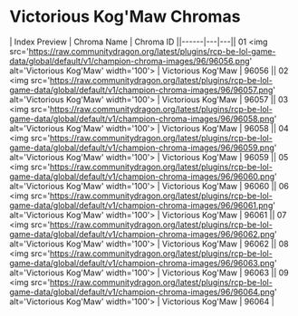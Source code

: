 # Victorious Kog'Maw Chromas

| Index  Preview | Chroma Name | Chroma ID ||------|---|---|| 01  <img src='https://raw.communitydragon.org/latest/plugins/rcp-be-lol-game-data/global/default/v1/champion-chroma-images/96/96056.png' alt='Victorious Kog'Maw' width='100'> | Victorious Kog'Maw | 96056 || 02  <img src='https://raw.communitydragon.org/latest/plugins/rcp-be-lol-game-data/global/default/v1/champion-chroma-images/96/96057.png' alt='Victorious Kog'Maw' width='100'> | Victorious Kog'Maw | 96057 || 03  <img src='https://raw.communitydragon.org/latest/plugins/rcp-be-lol-game-data/global/default/v1/champion-chroma-images/96/96058.png' alt='Victorious Kog'Maw' width='100'> | Victorious Kog'Maw | 96058 || 04  <img src='https://raw.communitydragon.org/latest/plugins/rcp-be-lol-game-data/global/default/v1/champion-chroma-images/96/96059.png' alt='Victorious Kog'Maw' width='100'> | Victorious Kog'Maw | 96059 || 05  <img src='https://raw.communitydragon.org/latest/plugins/rcp-be-lol-game-data/global/default/v1/champion-chroma-images/96/96060.png' alt='Victorious Kog'Maw' width='100'> | Victorious Kog'Maw | 96060 || 06  <img src='https://raw.communitydragon.org/latest/plugins/rcp-be-lol-game-data/global/default/v1/champion-chroma-images/96/96061.png' alt='Victorious Kog'Maw' width='100'> | Victorious Kog'Maw | 96061 || 07  <img src='https://raw.communitydragon.org/latest/plugins/rcp-be-lol-game-data/global/default/v1/champion-chroma-images/96/96062.png' alt='Victorious Kog'Maw' width='100'> | Victorious Kog'Maw | 96062 || 08  <img src='https://raw.communitydragon.org/latest/plugins/rcp-be-lol-game-data/global/default/v1/champion-chroma-images/96/96063.png' alt='Victorious Kog'Maw' width='100'> | Victorious Kog'Maw | 96063 || 09  <img src='https://raw.communitydragon.org/latest/plugins/rcp-be-lol-game-data/global/default/v1/champion-chroma-images/96/96064.png' alt='Victorious Kog'Maw' width='100'> | Victorious Kog'Maw | 96064 |